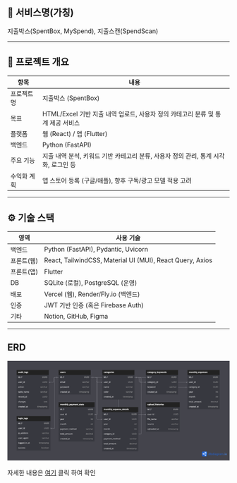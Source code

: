 ## 📔 서비스명(가칭)

지출박스(SpentBox, MySpend), 지출스캔(SpendScan)

---

## 🧭 프로젝트 개요

| 항목        | 내용                                                                                |
| ----------- | ----------------------------------------------------------------------------------- |
| 프로젝트명  | 지출박스 (SpentBox)                                                                 |
| 목표        | HTML/Excel 기반 지출 내역 업로드, 사용자 정의 카테고리 분류 및 통계 제공 서비스     |
| 플랫폼      | 웹 (React) / 앱 (Flutter)                                                           |
| 백엔드      | Python (FastAPI)                                                                    |
| 주요 기능   | 지출 내역 분석, 키워드 기반 카테고리 분류, 사용자 정의 관리, 통계 시각화, 로그인 등 |
| 수익화 계획 | 앱 스토어 등록 (구글/애플), 향후 구독/광고 모델 적용 고려                           |

---

## ⚙️ 기술 스택

| 영역       | 사용 기술                                                 |
| ---------- | --------------------------------------------------------- |
| 백엔드     | Python (FastAPI), Pydantic, Uvicorn                       |
| 프론트(웹) | React, TailwindCSS, Material UI (MUI), React Query, Axios |
| 프론트(앱) | Flutter                                                   |
| DB         | SQLite (로컬), PostgreSQL (운영)                          |
| 배포       | Vercel (웹), Render/Fly.io (백엔드)                       |
| 인증       | JWT 기반 인증 (혹은 Firebase Auth)                        |
| 기타       | Notion, GitHub, Figma                                     |

---

## ERD

![Spent Box ERD](docs/erd/spentbox_erd_v1.png)

자세한 내용은 [여기](https://www.notion.so/1ceaeab8774e80109c53f0ca850f7a5f?pvs=4) 클릭 하여 확인
